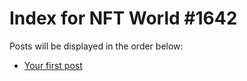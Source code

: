 # Index for NFT World #1642
Posts will be displayed in the order below:

- [Your first post](./001-first.md)

